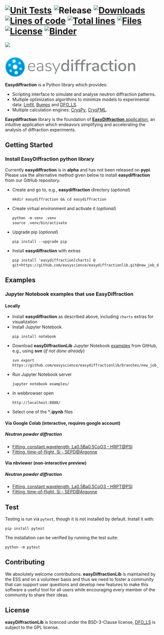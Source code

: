 # [![Unit Tests][20]][21] ![Release][31] [![Downloads][70]][71] [![Lines of code][81]](<>) [![Total lines][80]](<>) [![Files][82]](<>) [![License][50]][51] [![Binder](https://mybinder.org/badge_logo.svg)](https://mybinder.org/v2/gh/easyScience/easyDiffractionLib/develop)

[![](http://github-actions.40ants.com/easyScience/easyDiffractionLib/matrix.svg)](https://github.com/easyScience/easyDiffractionLib/actions)

<img height="80"><img src="https://raw.githubusercontent.com/easyScience/easyDiffractionApp/master/resources/images/ed_logo.svg" height="65">

**Easydiffraction** is a Python library which provides:
* Scripting interface to simulate and analyse neutron diffraction patterns.
* Multiple optimization algorithms to minimize models to experimental data: [Lmfit](https://lmfit.github.io/lmfit-py/), [Bumps](https://github.com/bumps/bumps) and [DFO_LS](https://github.com/numericalalgorithmsgroup/dfols).
* Multiple calculation engines: [CrysPy](https://github.com/ikibalin/cryspy), [CrysFML](https://www.ill.eu/sites/fullprof/php/programs24b7.html?pagina=Crysfml).

**Easydiffraction** library is the foundation of [**EasyDiffraction** application](https://github.com/easyscience/easydiffractionapp), an intuitive application which endeavors simplifying and accelerating the analysis of diffraction experiments.

## Getting Started

### Install EasyDiffraction python library

Currently **easydiffraction** is in **alpha** and has not been released on **pypi**. Please use the alternative method given below to install **easydiffraction** from our GitHub repository.

* Create and go to, e.g., **easydiffraction** directory (*optional*)
  ```
  mkdir easydiffraction && cd easydiffraction
  ```
* Create virtual environment and activate it (*optional*)
  ```
  python -m venv .venv
  source .venv/bin/activate
  ```
* Upgrade pip (*optional*)
  ```
  pip install --upgrade pip
  ```
* Install **easydiffraction** with extras
  ```
  pip install 'easydiffraction[charts] @ git+https://github.com/easyscience/easydiffractionlib.git@new_job_dev2'
  ```

## Examples

### Jupyter Notebook examples that use EasyDiffraction

#### Locally

* Install **easydiffraction** as described above, including `charts` extras for visualization
* Install Jupyter Notebook
  ```
  pip install notebook
  ```
* Download **easyDiffractionLib** Jupyter Notebook [examples](https://github.com/easyscience/easydiffractionlib/tree/new_job_dev2/examples) from GitHub, e.g., using **svn** (*if not done already*)
  ```
  svn export https://github.com/easyscience/easydiffractionlib/branches/new_job_dev2/examples
  ```
* Run Jupyter Notebook server
  ```
  jupyter notebook examples/
  ```
* In webbrowser open
  ```
  http://localhost:8888/
  ```
* Select one of the ***.ipynb** files

#### Via Google Colab (interactive, requires google account)

##### Neutron powder diffraction

* [Fitting, constant wavelength, La0.5Ba0.5CoO3 - HRPT@PSI](https://colab.research.google.com/github/EasyScience/EasyDiffractionLib/blob/new_job_dev2/examples/Fitting_PD-CW_La0.5Ba0.5CoO3-HRPT@PSI/fitting.ipynb)
* [Fitting, time-of-flight, Si - SEPD@Argonne](https://colab.research.google.com/github/EasyScience/EasyDiffractionLib/blob/new_job_dev2/examples/Fitting_PD-TOF_Si-SEPD@Argonne/fitting.ipynb)

#### Via nbviewer (non-interactive preview)

##### Neutron powder diffraction

* [Fitting, constant wavelength, La0.5Ba0.5CoO3 - HRPT@PSI](https://nbviewer.org/github/EasyScience/EasyDiffractionLib/blob/new_job_dev2/examples/Fitting_PD-CW_La0.5Ba0.5CoO3-HRPT@PSI/fitting.ipynb)
* [Fitting, time-of-flight, Si - SEPD@Argonne](https://nbviewer.org/github/EasyScience/EasyDiffractionLib/blob/new_job_dev2/examples/Fitting_PD-TOF_Si-SEPD@Argonne/fitting.ipynb)

## Test

Testing is run via `pytest`, though it is not installed by default. Install it with:
```
pip install pytest
```

The installation can be verified by running the test suite:
```
python -m pytest
```

## Contributing
We absolutely welcome contributions. **easyDiffractionLib** is maintained by the ESS and on a volunteer basis and thus we need to foster a community that can support user questions and develop new features to make this software a useful tool for all users while encouraging every member of the community to share their ideas.

## License
**easyDiffractionLib** is licenced under the  BSD-3-Clause license, [DFO_LS](https://github.com/numericalalgorithmsgroup/dfols) is subject to the GPL license.

<!---CI Build Status--->

[20]: https://github.com/easyScience/easyDiffractionLib/actions/workflows/unit_test.yml/badge.svg

[21]: https://github.com/easyScience/easyDiffractionLib/actions


<!---Release--->

[31]: https://img.shields.io/badge/release-v0.0.9--alpha-orange

[32]: https://img.shields.io/pypi/v/easyScienceCore.svg

[33]: https://pypi.org/project/easyScienceCore


<!---License--->

[50]: https://img.shields.io/github/license/easyScience/easyDiffractionLib.svg

[51]: https://github.com/easyScience/easyDiffractionLib/blob/master/LICENSE.md


<!---Downloads--->

[70]: https://img.shields.io/pypi/dm/easyScienceCore.svg

[71]: https://pypi.org/project/easyScienceCore

<!---Code statistics--->

[80]: https://tokei.rs/b1/github/easyScience/easyDiffractionLib

[81]: https://tokei.rs/b1/github/easyScience/easyDiffractionLib?category=code

[82]: https://tokei.rs/b1/github/easyScience/easyDiffractionLib?category=files

[83]: https://www.codefactor.io/repository/github/easyscience/easydiffractionlib/badge

[84]: https://www.codefactor.io/repository/github/easyscience/easydiffractionlib
